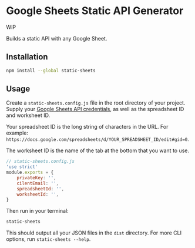 # Google Sheets Static API Generator

WIP

Builds a static API with any Google Sheet.

## Installation

```bash
npm install --global static-sheets
```

## Usage

Create a `static-sheets.config.js` file in the root directory of your project. Supply your [Google Sheets API credentials](https://developers.google.com/sheets/api/guides/authorizing#APIKey), as well as the spreadsheet ID and worksheet ID.

Your spreadsheet ID is the long string of characters in the URL. For example: `https://docs.google.com/spreadsheets/d/YOUR_SPREADSHEET_ID/edit#gid=0`.

The worksheet ID is the name of the tab at the bottom that you want to use.

```javascript
// static-sheets.config.js
'use strict'
module.exports = {
	privateKey: '',
	cilentEmail: '',
	spreadsheetId: '',
	worksheetId: '',
}
```

Then run in your terminal:

```bash
static-sheets
```

This should output all your JSON files in the `dist` directory. For more CLI options, run `static-sheets --help`.